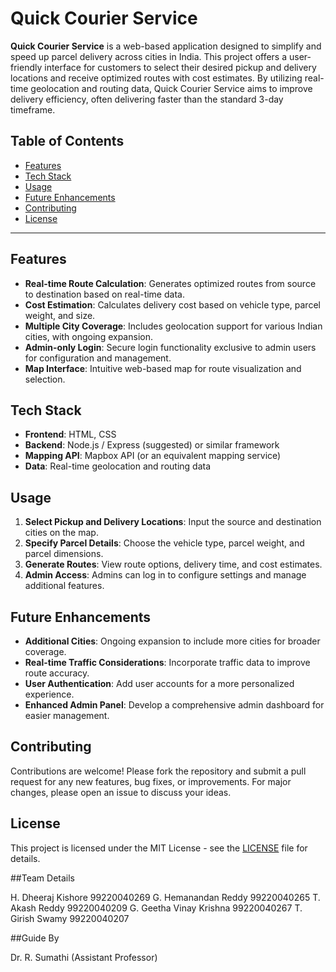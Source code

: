 # Quick Courier Service

**Quick Courier Service** is a web-based application designed to simplify and speed up parcel delivery across cities in India. This project offers a user-friendly interface for customers to select their desired pickup and delivery locations and receive optimized routes with cost estimates. By utilizing real-time geolocation and routing data, Quick Courier Service aims to improve delivery efficiency, often delivering faster than the standard 3-day timeframe.

## Table of Contents

- [Features](#features)
- [Tech Stack](#tech-stack)
- [Usage](#usage)
- [Future Enhancements](#future-enhancements)
- [Contributing](#contributing)
- [License](#license)

---

## Features

- **Real-time Route Calculation**: Generates optimized routes from source to destination based on real-time data.
- **Cost Estimation**: Calculates delivery cost based on vehicle type, parcel weight, and size.
- **Multiple City Coverage**: Includes geolocation support for various Indian cities, with ongoing expansion.
- **Admin-only Login**: Secure login functionality exclusive to admin users for configuration and management.
- **Map Interface**: Intuitive web-based map for route visualization and selection.

## Tech Stack

- **Frontend**: HTML, CSS
- **Backend**: Node.js / Express (suggested) or similar framework
- **Mapping API**: Mapbox API (or an equivalent mapping service)
- **Data**: Real-time geolocation and routing data

## Usage

1. **Select Pickup and Delivery Locations**: Input the source and destination cities on the map.
2. **Specify Parcel Details**: Choose the vehicle type, parcel weight, and parcel dimensions.
3. **Generate Routes**: View route options, delivery time, and cost estimates.
4. **Admin Access**: Admins can log in to configure settings and manage additional features.

## Future Enhancements

- **Additional Cities**: Ongoing expansion to include more cities for broader coverage.
- **Real-time Traffic Considerations**: Incorporate traffic data to improve route accuracy.
- **User Authentication**: Add user accounts for a more personalized experience.
- **Enhanced Admin Panel**: Develop a comprehensive admin dashboard for easier management.

## Contributing

Contributions are welcome! Please fork the repository and submit a pull request for any new features, bug fixes, or improvements. For major changes, please open an issue to discuss your ideas.

## License

This project is licensed under the MIT License - see the [LICENSE](LICENSE) file for details.

##Team Details

H. Dheeraj Kishore	    99220040269
G. Hemanandan Reddy	    99220040265
T. Akash Reddy	        99220040209
G. Geetha Vinay Krishna	99220040267
T. Girish Swamy	        99220040207

##Guide By

Dr. R. Sumathi
(Assistant Professor)



